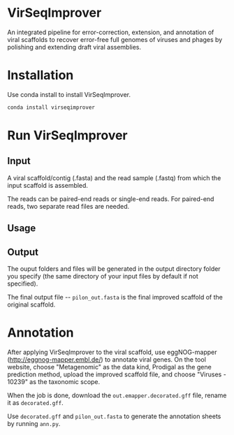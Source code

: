 # VirSeqImprover

An integrated pipeline for error-correction, extension, and annotation of viral scaffolds to recover error-free full genomes of viruses and phages by polishing and extending draft viral assemblies.

# Installation

Use conda install to install VirSeqImprover.

```bash
conda install virseqimprover
```

# Run VirSeqImprover

## Input

A viral scaffold/contig (.fasta) and the read sample (.fastq) from which the input scaffold is assembled.

The reads can be paired-end reads or single-end reads. For paired-end reads, two separate read files are needed.

## Usage

## Output

The ouput folders and files will be generated in the output directory folder you specify (the same directory of your input files by default if not specified).

The final output file -- ```pilon_out.fasta``` is the final improved scaffold of the original scaffold.

# Annotation

After applying VirSeqImprover to the viral scaffold, use eggNOG-mapper (http://eggnog-mapper.embl.de/) to annotate viral genes. On the tool website, choose "Metagenomic" as the data kind, Prodigal as the gene prediction method, upload the improved scaffold file, and choose "Viruses - 10239" as the taxonomic scope.

When the job is done, download the ```out.emapper.decorated.gff``` file, rename it as ```decorated.gff```.

Use ```decorated.gff``` and ```pilon_out.fasta``` to generate the annotation sheets by running ```ann.py```.
